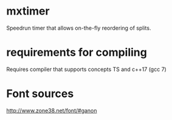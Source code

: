 # mxtimer
Speedrun timer that allows on-the-fly reordering of splits.

# requirements for compiling
Requires compiler that supports concepts TS and c++17 (gcc 7)

# Font sources
http://www.zone38.net/font/#ganon

